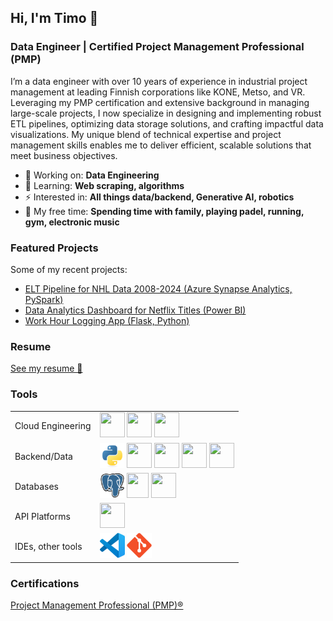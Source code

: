 ## Hi, I'm Timo 👋

### Data Engineer | Certified Project Management Professional (PMP)

I’m a data engineer with over 10 years of experience in industrial project management at leading Finnish corporations like KONE, Metso, and VR. Leveraging my PMP certification and extensive background in managing large-scale projects, I now specialize in designing and implementing robust ETL pipelines, optimizing data storage solutions, and crafting impactful data visualizations. My unique blend of technical expertise and project management skills enables me to deliver efficient, scalable solutions that meet business objectives.

- 🔨 Working on: **Data Engineering**
- 📘 Learning: **Web scraping, algorithms**
- ⚡ Interested in: **All things data/backend, Generative AI, robotics**
- 🌴 My free time: **Spending time with family, playing padel, running, gym, electronic music**

### Featured Projects

Some of my recent projects:

* <a href="https://github.com/timosarkka/nhl-elt-analysis" target=”_blank”>ELT Pipeline for NHL Data 2008-2024 (Azure Synapse Analytics, PySpark)</a>
* <a href="https://github.com/timosarkka/netflix-in-numbers" target=”_blank”>Data Analytics Dashboard for Netflix Titles (Power BI)</a>
* <a href="https://github.com/timosarkka/time-management-app" target=”_blank”>Work Hour Logging App (Flask, Python)</a>

### Resume

<a href="https://timosarkka.github.io/resume" target="_blank">See my resume 📃</a>

### Tools

<table>
    <tr>
        <td>Cloud Engineering</td>
        <td>
            <a href="https://azure.microsoft.com" target=”_blank”><img src="https://upload.wikimedia.org/wikipedia/commons/f/fa/Microsoft_Azure.svg" width="40" height="40"></a>
            <a href="https://www.microsoft.com/en-us/microsoft-fabric" target=”_blank”><img src="https://static.wikia.nocookie.net/logopedia/images/a/aa/Microsoft_Fabric_2023.svg" width="40" height="40"></a>
            <a href="https://cloud.google.com/?hl=en" target=”_blank”><img src="https://static-00.iconduck.com/assets.00/google-cloud-icon-2048x1646-7admxejz.png" width="40" height="40"></a>
        </td>   
    </tr>
    <tr>
        <td>Backend/Data</td>
        <td>
            <a href="https://www.python.org/" target=”_blank”><img src="https://github.com/devicons/devicon/blob/v2.13.0/icons/python/python-original.svg" width="40" height="40"/></a>
            <a href="https://numpy.org/" target=”_blank”><img src="https://cdn.worldvectorlogo.com/logos/numpy-1.svg" width="40" height="40"/></a>
            <a href="https://pandas.pydata.org/" target=”_blank”><img src="https://upload.wikimedia.org/wikipedia/commons/thumb/2/22/Pandas_mark.svg/674px-Pandas_mark.svg.png" width="40" height="40"/></a>
            <a href="https://www.microsoft.com/en-us/power-platform/products/power-bi" target=”_blank”><img src="https://upload.wikimedia.org/wikipedia/commons/c/cf/New_Power_BI_Logo.svg" width="40" height="40"/></a>
            <a href="https://cloud.google.com/looker-studio?hl=en" target=”_blank”><img src="https://www.svgrepo.com/show/375454/looker.svg" width="40" height="40"/></a>
        </td>
    </tr>
    <tr>
        <td>Databases</td>
        <td>
            <a href="https://www.postgresql.org/" target=”_blank”><img src="https://github.com/devicons/devicon/blob/v2.13.0/icons/postgresql/postgresql-original.svg" width="40" height="40"/></a>
            <a href="https://azure.microsoft.com/en-us/products/synapse-analytics" target=”_blank”><img src="https://seeklogo.com/images/A/azure-synapse-analytics-logo-B87A556A9C-seeklogo.com.png" width="35" height="40"></a>
            <a href="https://cloud.google.com/bigquery?hl=en" target=”_blank”><img src="https://cdn.worldvectorlogo.com/logos/google-bigquery-logo-1.svg" width="40" height="40"/></a>
        </td>
    </tr>
    <tr>
    <tr>
        <td>API Platforms</td>
        <td>
            <a href="https://www.postman.com/" target=”_blank”><img src="https://www.vectorlogo.zone/logos/getpostman/getpostman-icon.svg" width="40" height="40"/></a>
        </td>
    </tr>
    <tr>
        <td>IDEs, other tools</td>
        <td>
            <a href="https://code.visualstudio.com/" target=”_blank”><img src="https://github.com/devicons/devicon/blob/v2.13.0/icons/vscode/vscode-original.svg" width="40" height="40"/></a>
            <a href="https://git-scm.com/" target=”_blank”><img src="https://github.com/devicons/devicon/blob/v2.13.0/icons/git/git-original.svg" width="40" height="40"/></a>
        </td>
    </tr>
</table>

### Certifications

[Project Management Professional (PMP)®](https://www.credly.com/badges/09dace82-3b47-459e-bfbd-b292ae4cdefd/public_url)
